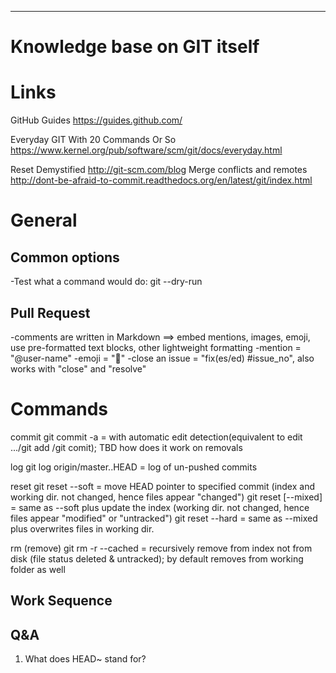 ----------------------------
Knowledge base on GIT itself
============================

Links
=====
GitHub Guides
https://guides.github.com/

Everyday GIT With 20 Commands Or So
https://www.kernel.org/pub/software/scm/git/docs/everyday.html

Reset Demystified http://git-scm.com/blog
Merge conflicts and remotes http://dont-be-afraid-to-commit.readthedocs.org/en/latest/git/index.html

General
=======

Common options
--------------
-Test what a command would do: git <command> --dry-run

Pull Request 
------------
-comments are written in Markdown ==> embed mentions, images, emoji, use pre-formatted text blocks, other lightweight formatting
-mention = "@user-name"
-emoji = ":eyes:"
-close an issue = "fix(es/ed) #issue_no", also works with "close" and "resolve"

Commands
========
commit 
	git commit -a	= with automatic edit detection(equivalent to edit <filename>.../git add <filename>/git comit); TBD how does it work on removals

log
	git log origin/master..HEAD = log of un-pushed commits

reset
	git reset --soft <rev-hash> = move HEAD pointer to specified commit (index and working dir. not changed, hence files appear "changed")
	git reset [--mixed] <rev-hash> = same as --soft plus update the index (working dir. not changed, hence files appear "modified" or "untracked")
	git reset --hard <rev-hash> = same as --mixed plus overwrites files in working dir.

rm (remove) 
	git rm -r --cached <filepath> = recursively remove from index not from disk (file status deleted & untracked); by default removes from working folder as well

Work Sequence
-------------
	
Q&A
---
1. What does HEAD~ stand for?	
	